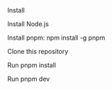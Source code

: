 Install

Install Node.js

Install pnpm: npm install -g pnpm

Clone this repository

Run pnpm install

Run pnpm dev

